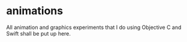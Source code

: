 # animations
All animation and graphics experiments that I do using Objective C and Swift shall be put up here. 
